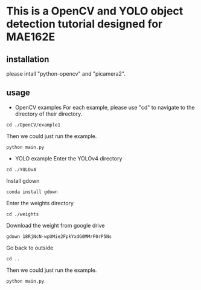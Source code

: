 # This is a OpenCV and YOLO object detection tutorial designed for MAE162E

## installation
please intall "python-opencv" and "picamera2".

## usage 
* OpenCV examples
For each example, please use "cd" to navigate to the directory of their directory.
```
cd ./OpenCV/example1
```
Then we could just run the example.
```
python main.py
```
* YOLO example
Enter the YOLOv4 directory
```
cd ./YOLOv4
```
Install gdown
```
conda install gdown
```
Enter the weights directory
```
cd ./weights
```
Download the weight from google drive
```
gdown 18RjNcN-wpUMie2FpkYxdG0MMrF0rP5Ns
```
Go back to outside
```
cd ..
```
Then we could just run the example.
```
python main.py
```